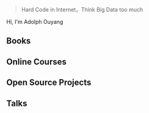 
> Hard Code in Internet，Think Big Data too much

Hi, I'm Adolph Ouyang


## Books


## Online Courses

## Open Source Projects



## Talks
